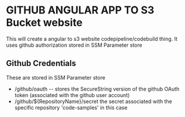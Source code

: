 # GITHUB ANGULAR APP TO S3 Bucket website

This will create a angular to s3 website codepipeline/codebuild thing. It uses github authorization
stored in SSM Parameter store

## Github Credentials

These are stored in SSM Parameter store

* /github/oauth -- stores the SecureString version of the github OAuth token (associated with the github user account)
* /github/${RepositoryName}/secret the secret associated with the specific repository 'code-samples' in this case
